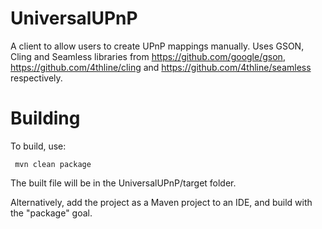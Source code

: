 # UniversalUPnP
 A client to allow users to create UPnP mappings manually.
 Uses GSON, Cling and Seamless libraries from https://github.com/google/gson, https://github.com/4thline/cling and
	https://github.com/4thline/seamless respectively.

# Building
 To build, use:
 ``` shell
  mvn clean package
 ```
 The built file will be in the UniversalUPnP/target folder.
 
 Alternatively, add the project as a Maven project to an IDE, and build with the "package" goal.
